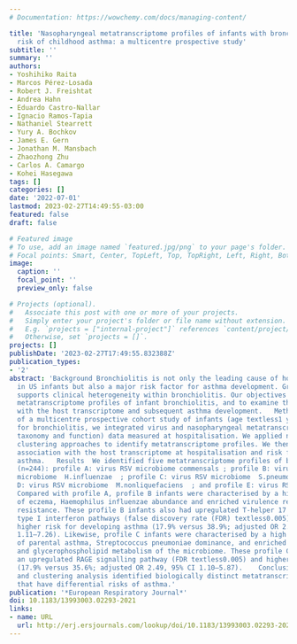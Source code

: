 ```yaml
---
# Documentation: https://wowchemy.com/docs/managing-content/

title: 'Nasopharyngeal metatranscriptome profiles of infants with bronchiolitis and
  risk of childhood asthma: a multicentre prospective study'
subtitle: ''
summary: ''
authors:
- Yoshihiko Raita
- Marcos Pérez-Losada
- Robert J. Freishtat
- Andrea Hahn
- Eduardo Castro-Nallar
- Ignacio Ramos-Tapia
- Nathaniel Stearrett
- Yury A. Bochkov
- James E. Gern
- Jonathan M. Mansbach
- Zhaozhong Zhu
- Carlos A. Camargo
- Kohei Hasegawa
tags: []
categories: []
date: '2022-07-01'
lastmod: 2023-02-27T14:49:55-03:00
featured: false
draft: false

# Featured image
# To use, add an image named `featured.jpg/png` to your page's folder.
# Focal points: Smart, Center, TopLeft, Top, TopRight, Left, Right, BottomLeft, Bottom, BottomRight.
image:
  caption: ''
  focal_point: ''
  preview_only: false

# Projects (optional).
#   Associate this post with one or more of your projects.
#   Simply enter your project's folder or file name without extension.
#   E.g. `projects = ["internal-project"]` references `content/project/deep-learning/index.md`.
#   Otherwise, set `projects = []`.
projects: []
publishDate: '2023-02-27T17:49:55.832388Z'
publication_types:
- '2'
abstract: 'Background Bronchiolitis is not only the leading cause of hospitalisation
  in US infants but also a major risk factor for asthma development. Growing evidence
  supports clinical heterogeneity within bronchiolitis. Our objectives were to identify
  metatranscriptome profiles of infant bronchiolitis, and to examine their relationship
  with the host transcriptome and subsequent asthma development.   Methods As part
  of a multicentre prospective cohort study of infants (age textless1 year) hospitalised
  for bronchiolitis, we integrated virus and nasopharyngeal metatranscriptome (species-level
  taxonomy and function) data measured at hospitalisation. We applied network-based
  clustering approaches to identify metatranscriptome profiles. We then examined their
  association with the host transcriptome at hospitalisation and risk for developing
  asthma.   Results  We identified five metatranscriptome profiles of bronchiolitis
  (n=244): profile A: virus RSV microbiome commensals ; profile B: virus RSV/RV-A
  microbiome  H.influenzae  ; profile C: virus RSV microbiome  S.pneumoniae  ; profile
  D: virus RSV microbiome  M.nonliquefaciens  ; and profile E: virus RSV/RV-C microbiome  M.catarrhalis  .
  Compared with profile A, profile B infants were characterised by a high proportion
  of eczema, Haemophilus influenzae abundance and enriched virulence related to antibiotic
  resistance. These profile B infants also had upregulated T-helper 17 and downregulated
  type I interferon pathways (false discovery rate (FDR) textless0.005), and significantly
  higher risk for developing asthma (17.9% versus 38.9%; adjusted OR 2.81, 95% CI
  1.11–7.26). Likewise, profile C infants were characterised by a high proportion
  of parental asthma, Streptococcus pneumoniae dominance, and enriched glycerolipid
  and glycerophospholipid metabolism of the microbiome. These profile C infants had
  an upregulated RAGE signalling pathway (FDR textless0.005) and higher risk of asthma
  (17.9% versus 35.6%; adjusted OR 2.49, 95% CI 1.10–5.87).    Conclusions Metatranscriptome
  and clustering analysis identified biologically distinct metatranscriptome profiles
  that have differential risks of asthma.'
publication: '*European Respiratory Journal*'
doi: 10.1183/13993003.02293-2021
links:
- name: URL
  url: http://erj.ersjournals.com/lookup/doi/10.1183/13993003.02293-2021
---
```


